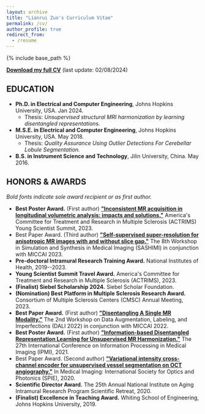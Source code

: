 ```yaml
---
layout: archive
title: "Lianrui Zuo's Curriculum Vitae"
permalink: /cv/
author_profile: true
redirect_from:
  - /resume
---
```


{% include base_path %}

[**Download my full CV**](https://github.com/lianruizuo/lianruizuo.github.io/blob/master/files/LianruiZuo_CV_20240208-2.pdf) (last update: 02/08/2024)

## EDUCATION
- **Ph.D. in Electrical and Computer Engineering**, Johns Hopkins University, USA. Jan 2024.
   - Thesis: *Unsupervised structural MRI harmonization by learning disentangled representations.*
- **M.S.E. in Electrical and Computer Engineering**, Johns Hopkins University, USA. May 2018.
   - Thesis: *Quality Assurance Using Outlier Detections For Cerebellar Lobule Segmentation.*
- **B.S. in Instrument Science and Technology**, Jilin University, China. May 2016.

## HONORS & AWARDS
*Bold fonts indicate sole award recipient or as first author.*
- **Best Poster Award.** (First author) [**"Inconsistent MR acquisition in longitudinal volumetric analysis: impacts and solutions."**](https://github.com/lianruizuo/inconsistent_acquisition/blob/main/README.md) America's Committee for Treatment and Research in Multiple Sclerosis (ACTRIMS) Young Scientist Summit, 2023.
- Best Paper Award. (Third author) [**"Self-supervised super-resolution for anisotropic MR images with and without slice gap."**](https://link.springer.com/chapter/10.1007/978-3-031-44689-4_12) The 8th Workshop in Simulation and Synthesis in Medical Imaging (SASHIMI) in conjunction with MICCAI 2023.
- **Pre-doctoral Intramural Research Training Award.** National Institutes of Health, 2019--2023.
- **Young Scientist Summit Travel Award.** America's Committee for Treatment and Research in Multiple Sclerosis (ACTRIMS), 2023.
- **(Finalist) Siebel Scholarship 2024.** Siebel Scholar Foundation.
- **(Nomination) Best Platform in Multiple Sclerosis Research Award.** Consortium of Multiple Sclerosis Centers (CMSC) Annual Meeting, 2023.
- **Best Paper Award.** (First author) [**"Disentangling A Single MR Modality."**](https://link.springer.com/chapter/10.1007/978-3-031-17027-0_6) The 2nd Workshop on Data Augmentation, Labeling, and Imperfections (DALI 2022) in conjunction with MICCAI 2022.
- **Best Poster Award.** (First author) [**"Information-based Disentangled Representation Learning for Unsupervised MR Harmonization."**](https://www.sciencedirect.com/science/article/pii/S1053811921008429) The 27th International Conference on Information Processing in Medical Imaging (IPMI), 2021. 
- Best Paper Award. (Second author) [**"Variational intensity cross-channel encoder for unsupervised vessel segmentation on OCT angiography."**](https://iacl.ece.jhu.edu/~yihao/papers/SPIE-2020-VICCE.pdf) In Medical Imaging: International Society for Optics and Photonics (SPIE), 2020.
- **Scientific Director Award.** The 25th Annual National Institute on Aging Intramural Research Program Scientific Retreat, 2020.
- **(Finalist) Excellence in Teaching Award.** Whiting School of Engineering, Johns Hopkins University, 2019.
